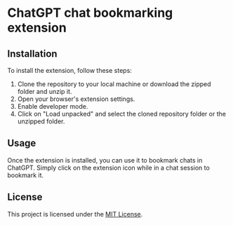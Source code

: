 
# ChatGPT chat bookmarking extension

## Installation

To install the extension, follow these steps:

1. Clone the repository to your local machine or download the zipped folder and unzip it.
2. Open your browser's extension settings.
3. Enable developer mode.
4. Click on "Load unpacked" and select the cloned repository folder or the unzipped folder.

## Usage

Once the extension is installed, you can use it to bookmark chats in ChatGPT. Simply click on the extension icon while in a chat session to bookmark it.

## License

This project is licensed under the [MIT License](LICENSE).
